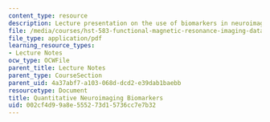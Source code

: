 ```yaml
---
content_type: resource
description: Lecture presentation on the use of biomarkers in neuroimaging.
file: /media/courses/hst-583-functional-magnetic-resonance-imaging-data-acquisition-and-analysis-fall-2008/002cf4d99a8e555273d15736cc7e7b32_1203_kh_biomarkr.pdf
file_type: application/pdf
learning_resource_types:
- Lecture Notes
ocw_type: OCWFile
parent_title: Lecture Notes
parent_type: CourseSection
parent_uid: 4a37abf7-a103-068d-dcd2-e39dab1baebb
resourcetype: Document
title: Quantitative Neuroimaging Biomarkers
uid: 002cf4d9-9a8e-5552-73d1-5736cc7e7b32
---
```

